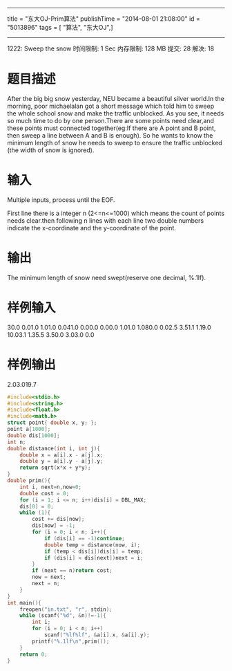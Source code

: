 ------------------
title = "东大OJ-Prim算法"
publishTime = "2014-08-01 21:08:00"
id = "5013896"
tags = [ "算法", "东大OJ",]

--------------
1222: Sweep the snow
时间限制: 1 Sec  内存限制: 128 MB
提交: 28  解决: 18

# 题目描述
After the big big snow yesterday, NEU became a beautiful silver world.In the morning, poor michaelalan got a short message which told him to sweep the whole school snow and make the traffic unblocked. As you see, it needs so much time to do by one person.There are some points need clear,and these points must connected together(eg:If there are A point and B point, then sweep a line between A and B is enough). So he wants to know the minimum length of snow he needs to sweep to ensure the traffic unblocked (the width of snow is ignored).

# 输入
Multiple inputs, process until the EOF.

First line there is a integer n (2<=n<=1000) which means the count of points needs clear.then following n lines with each line two double numbers indicate the x-coordinate and the y-coordinate of the point.

# 输出
The minimum length of snow need swept(reserve one decimal, %.1lf).

# 样例输入
30.0 0.01.0 1.01.0 0.041.0 0.00.0 0.00.0 1.01.0 1.080.0 0.02.5 3.51.1 1.19.0 10.03.1 1.35.5 3.50.0 3.03.0 0.0

# 样例输出
2.03.019.7

```cpp
#include<stdio.h>
#include<string.h>
#include<float.h>
#include<math.h>
struct point{ double x, y; };
point a[1000];
double dis[1000];
int n;
double distance(int i, int j){
	double x = a[i].x - a[j].x;
	double y = a[i].y - a[j].y;
	return sqrt(x*x + y*y);
}
double prim(){
	int i, next=n,now=0;
	double cost = 0;
	for (i = 1; i <= n; i++)dis[i] = DBL_MAX;
	dis[0] = 0;
	while (1){
		cost += dis[now];
		dis[now] = -1;
		for (i = 0; i < n; i++){
			if (dis[i] == -1)continue;
			double temp = distance(now, i);
			if (temp < dis[i])dis[i] = temp;
			if (dis[i] < dis[next])next = i;
		}
		if (next == n)return cost;
		now = next;
		next = n;
	}
}
int main(){
	freopen("in.txt", "r", stdin);
	while (scanf("%d", &n)!=-1){
		int i;
		for (i = 0; i < n; i++)
			scanf("%lf%lf", &a[i].x, &a[i].y);
		printf("%.1lf\n",prim());
	}
	return 0;
}
```